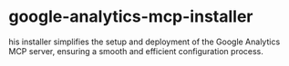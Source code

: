 # google-analytics-mcp-installer
his installer simplifies the setup and deployment of the Google Analytics MCP server, ensuring a smooth and efficient configuration process.

